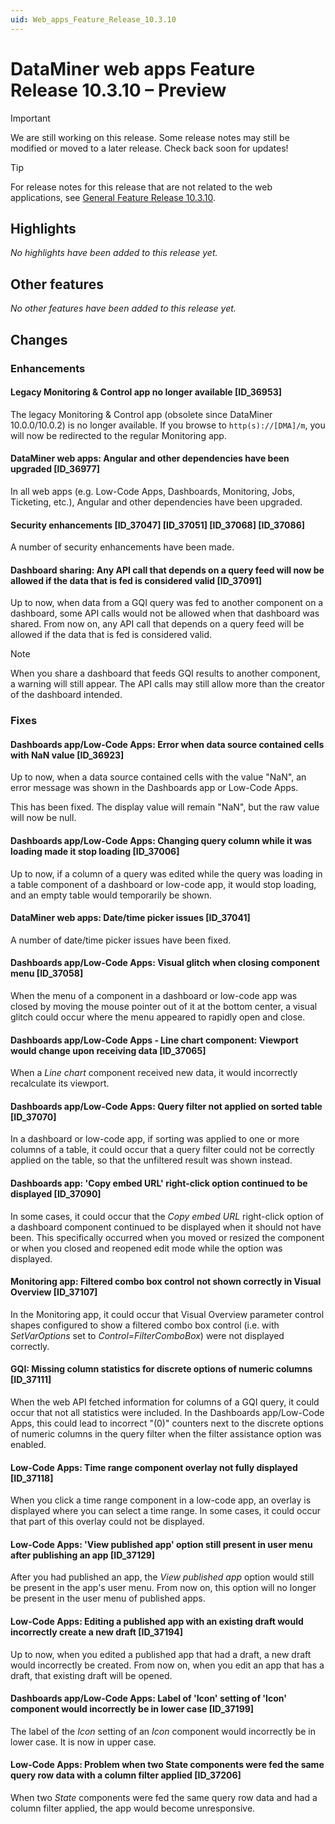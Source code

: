 ```yaml
---
uid: Web_apps_Feature_Release_10.3.10
---
```


# DataMiner web apps Feature Release 10.3.10 – Preview

> [!IMPORTANT]
> We are still working on this release. Some release notes may still be modified or moved to a later release. Check back soon for updates!

> [!TIP]
> For release notes for this release that are not related to the web applications, see [General Feature Release 10.3.10](xref:General_Feature_Release_10.3.10).

## Highlights

*No highlights have been added to this release yet.*

## Other features

*No other features have been added to this release yet.*

## Changes

### Enhancements

#### Legacy Monitoring & Control app no longer available [ID_36953]

<!-- MR 10.4.0 - FR 10.3.10 -->

The legacy Monitoring & Control app (obsolete since DataMiner 10.0.0/10.0.2) is no longer available. If you browse to `http(s)://[DMA]/m`, you will now be redirected to the regular Monitoring app.

#### DataMiner web apps: Angular and other dependencies have been upgraded [ID_36977]

<!-- MR 10.4.0 - FR 10.3.10 -->

In all web apps (e.g. Low-Code Apps, Dashboards, Monitoring, Jobs, Ticketing, etc.), Angular and other dependencies have been upgraded.

#### Security enhancements [ID_37047] [ID_37051] [ID_37068] [ID_37086]

<!-- RN 37047/37051/37068: MR 10.4.0 - FR 10.3.10 -->
<!-- RN 37086: MR 10.3.0 [CU7] - FR 10.3.10 -->

A number of security enhancements have been made.

#### Dashboard sharing: Any API call that depends on a query feed will now be allowed if the data that is fed is considered valid [ID_37091]

<!-- MR 10.3.0 [CU7] - FR 10.3.10 -->

Up to now, when data from a GQI query was fed to another component on a dashboard, some API calls would not be allowed when that dashboard was shared. From now on, any API call that depends on a query feed will be allowed if the data that is fed is considered valid.

> [!NOTE]
> When you share a dashboard that feeds GQI results to another component, a warning will still appear. The API calls may still allow more than the creator of the dashboard intended.

### Fixes

#### Dashboards app/Low-Code Apps: Error when data source contained cells with NaN value [ID_36923]

<!-- MR 10.2.0 [CU19]/MR 10.3.0 [CU7] - FR 10.3.10 -->

Up to now, when a data source contained cells with the value "NaN", an error message was shown in the Dashboards app or Low-Code Apps.

This has been fixed. The display value will remain "NaN", but the raw value will now be null.

#### Dashboards app/Low-Code Apps: Changing query column while it was loading made it stop loading [ID_37006]

<!-- MR 10.3.0 [CU7] - FR 10.3.10 -->

Up to now, if a column of a query was edited while the query was loading in a table component of a dashboard or low-code app, it would stop loading, and an empty table would temporarily be shown.

#### DataMiner web apps: Date/time picker issues [ID_37041]

<!-- MR 10.4.0 - FR 10.3.10 -->

A number of date/time picker issues have been fixed.

#### Dashboards app/Low-Code Apps: Visual glitch when closing component menu [ID_37058]

<!-- MR 10.2.0 [CU19]/10.3.0 [CU7] - FR 10.3.10 -->

When the menu of a component in a dashboard or low-code app was closed by moving the mouse pointer out of it at the bottom center, a visual glitch could occur where the menu appeared to rapidly open and close.

#### Dashboards app/Low-Code Apps - Line chart component: Viewport would change upon receiving data [ID_37065]

<!-- MR 10.4.0 - FR 10.3.10 -->

When a *Line chart* component received new data, it would incorrectly recalculate its viewport.

#### Dashboards app/Low-Code Apps: Query filter not applied on sorted table [ID_37070]

<!-- MR 10.4.0 - FR 10.3.10 -->
<!-- Not added in 10.4.0: fixes a feature introduced in that version -->

In a dashboard or low-code app, if sorting was applied to one or more columns of a table, it could occur that a query filter could not be correctly applied on the table, so that the unfiltered result was shown instead.

#### Dashboards app: 'Copy embed URL' right-click option continued to be displayed [ID_37090]

<!-- MR 10.3.0 [CU7] - FR 10.3.10 -->

In some cases, it could occur that the *Copy embed URL* right-click option of a dashboard component continued to be displayed when it should not have been. This specifically occurred when you moved or resized the component or when you closed and reopened edit mode while the option was displayed.

#### Monitoring app: Filtered combo box control not shown correctly in Visual Overview [ID_37107]

<!-- MR 10.2.0 [CU19]/10.3.0 [CU7] - FR 10.3.10 -->

In the Monitoring app, it could occur that Visual Overview parameter control shapes configured to show a filtered combo box control (i.e. with *SetVarOptions* set to *Control=FilterComboBox*) were not displayed correctly.

#### GQI: Missing column statistics for discrete options of numeric columns [ID_37111]

<!-- MR 10.4.0 - FR 10.3.10 -->

When the web API fetched information for columns of a GQI query, it could occur that not all statistics were included. In the Dashboards app/Low-Code Apps, this could lead to incorrect "(0)" counters next to the discrete options of numeric columns in the query filter when the filter assistance option was enabled.

#### Low-Code Apps: Time range component overlay not fully displayed [ID_37118]

<!-- MR 10.2.0 [CU19]/10.3.0 [CU7] - FR 10.3.10 -->

When you click a time range component in a low-code app, an overlay is displayed where you can select a time range. In some cases, it could occur that part of this overlay could not be displayed.

#### Low-Code Apps: 'View published app' option still present in user menu after publishing an app [ID_37129]

<!-- MR 10.4.0 - FR 10.3.10 -->

After you had published an app, the *View published app* option would still be present in the app's user menu. From now on, this option will no longer be present in the user menu of published apps.

#### Low-Code Apps: Editing a published app with an existing draft would incorrectly create a new draft [ID_37194]

<!-- MR 10.2.0 [CU19] - FR 10.3.10 -->

Up to now, when you edited a published app that had a draft, a new draft would incorrectly be created. From now on, when you edit an app that has a draft, that existing draft will be opened.

#### Dashboards app/Low-Code Apps: Label of 'Icon' setting of 'Icon' component would incorrectly be in lower case [ID_37199]

<!-- MR 10.4.0 - FR 10.3.10 -->

The label of the *Icon* setting of an *Icon* component would incorrectly be in lower case. It is now in upper case.

#### Low-Code Apps: Problem when two State components were fed the same query row data with a column filter applied [ID_37206]

<!-- MR 10.4.0 - FR 10.3.10 -->

When two *State* components were fed the same query row data and had a column filter applied, the app would become unresponsive.
